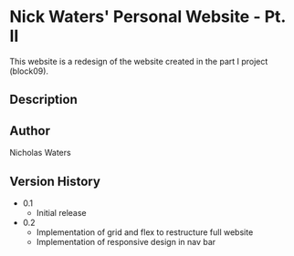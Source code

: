 # Nick Waters' Personal Website - Pt. II
This website is a redesign of the website created in the part I project (block09). 

## Description

## Author
Nicholas Waters

## Version History
- 0.1 
    - Initial release
- 0.2
    - Implementation of grid and flex to restructure full website
    - Implementation of responsive design in nav bar